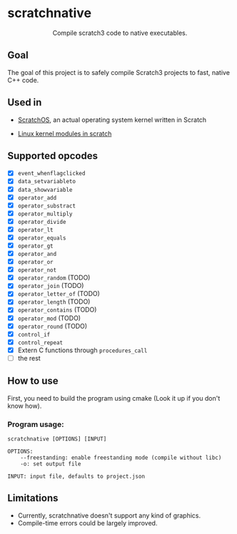 # scratchnative
<center> Compile scratch3 code to native executables.</center>

## Goal
The goal of this project is to safely compile Scratch3 projects to fast, native C++ code.

## Used in

- [ScratchOS](https://github.com/scratchnative/scratchOS), an actual operating system kernel written in Scratch

- [Linux kernel modules in scratch](https://github.com/scratchnative/scratch-linux-modules)

## Supported opcodes

- [x] `event_whenflagclicked`
- [x] `data_setvariableto`
- [x] `data_showvariable`
- [x] `operator_add`
- [x] `operator_substract`
- [x] `operator_multiply`
- [x] `operator_divide`
- [x] `operator_lt`
- [x] `operator_equals`
- [x] `operator_gt`
- [x] `operator_and`
- [x] `operator_or`
- [x] `operator_not`
- [x] `operator_random` (TODO)
- [x] `operator_join` (TODO)
- [x] `operator_letter_of` (TODO)
- [x] `operator_length` (TODO)
- [x] `operator_contains` (TODO)
- [x] `operator_mod` (TODO)
- [x] `operator_round` (TODO)
- [x] `control_if`
- [x] `control_repeat`
- [x] Extern C functions through `procedures_call`
- [ ] the rest

## How to use
First, you need to build the program using cmake (Look it up if you don't know how).

### Program usage:
```
scratchnative [OPTIONS] [INPUT]

OPTIONS:
    --freestanding: enable freestanding mode (compile without libc)
    -o: set output file

INPUT: input file, defaults to project.json
```

## Limitations
- Currently, scratchnative doesn't support any kind of graphics.
- Compile-time errors could be largely improved.
